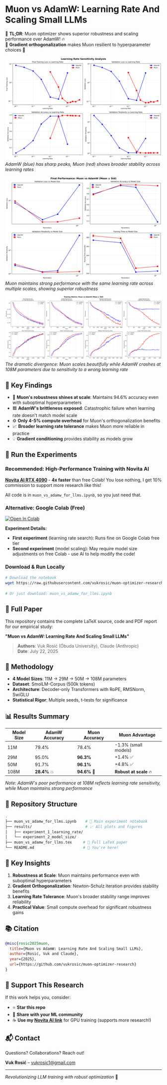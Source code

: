 # Muon vs AdamW: Learning Rate And Scaling Small LLMs

🚀 **TL;DR**: Muon optimizer shows superior robustness and scaling performance over AdamW! 🔥  
🧠 **Gradient orthogonalization** makes Muon resilient to hyperparameter choices 🎯  

![Learning Rate Sensitivity Analysis](results/experiment_1_learning_rate/lr_sensitivity_analysis.png)
*AdamW (blue) has sharp peaks, Muon (red) shows broader stability across learning rates*

![Performance Scaling Comparison](results/experiment_2_model_size/final_performance_comparison.png)  
*Muon maintains strong performance with the same learning rate across multiple scales, showing superior robustness*

![Training Dynamics](results/experiment_2_model_size/training_curves_with_uncertainty.png)
*The dramatic divergence: Muon scales beautifully while AdamW crashes at 108M parameters due to sensitivity to a wrong learning rate*

## 🎯 Key Findings

- 🔴 **Muon's robustness shines at scale**: Maintains 94.6% accuracy even with suboptimal hyperparameters
- 🟦 **AdamW's brittleness exposed**: Catastrophic failure when learning rate doesn't match model scale  
- ⚙️ **Only 4-5% compute overhead** for Muon's orthogonalization benefits
- 📈 **Broader learning rate tolerance** makes Muon more reliable in practice
- 💡 **Gradient conditioning** provides stability as models grow

## 🚀 Run the Experiments

### Recommended: High-Performance Training with Novita AI
[**Novita AI RTX 4090**](https://novita.ai/?ref=mjqyndm&utm_source=affiliate) - **4x faster** than free Colab! You lose nothing, I get 10% commission to support more research like this! 

All code is in `muon_vs_adamw_for_llms.ipynb`, so you just need that.

### Alternative: Google Colab (Free)
[![Open In Colab](https://colab.research.google.com/assets/colab-badge.svg)](https://colab.research.google.com/github/vukrosic/muon-optimizer-research/blob/main/muon_vs_adamw_for_llms.ipynb)

**Experiment Details:**
- **First experiment** (learning rate search): Runs fine on Google Colab free tier
- **Second experiment** (model scaling): May require model size adjustments on free Colab - use AI to help modify the code!

### Download & Run Locally
```bash
# Download the notebook
wget https://raw.githubusercontent.com/vukrosic/muon-optimizer-research/main/muon_vs_adamw_for_llms.ipynb

# Or just download: muon_vs_adamw_for_llms.ipynb
```

## 📄 Full Paper

This repository contains the complete LaTeX source, code and PDF report for our empirical study:

**"Muon vs AdamW: Learning Rate And Scaling Small LLMs"**

> **Authors**: Vuk Rosić (Óbuda University), Claude (Anthropic)  
> **Date**: July 22, 2025

## 🧪 Methodology

- **4 Model Sizes**: 11M → 29M → 50M → 108M parameters
- **Dataset**: SmolLM-Corpus (500k tokens)
- **Architecture**: Decoder-only Transformers with RoPE, RMSNorm, SwiGLU
- **Statistical Rigor**: Multiple seeds, t-tests for significance

## 📊 Results Summary

| Model Size | AdamW Accuracy | Muon Accuracy | Muon Advantage |
|------------|---------------|---------------|----------------|
| 11M        | 79.4%         | 78.4%         | -1.3% (small models) |
| 29M        | 95.0%         | **96.3%**     | +1.4% ✅    |
| 50M        | 91.7%         | **96.1%**     | +4.8% ✅    |
| 108M       | **28.4%** 💥  | **94.6%** 🚀  | **Robust at scale** 🔥 |

*Note: AdamW's poor performance at 108M reflects learning rate sensitivity, while Muon maintains strong performance*

## 📂 Repository Structure

```bash
.
├── muon_vs_adamw_for_llms.ipynb    # 🚀 Main experiment notebook
├── results/                        # 📈 All plots and figures
│   ├── experiment_1_learning_rate/
│   └── experiment_2_model_size/
├── muon_vs_adamw_for_llms.tex     # 📄 Full LaTeX paper
└── README.md                      # 📖 You're here!
```

## 🔬 Key Insights

1. **Robustness at Scale**: Muon maintains performance even with suboptimal hyperparameters
2. **Gradient Orthogonalization**: Newton-Schulz iteration provides stability benefits
3. **Learning Rate Tolerance**: Muon's broader stability range improves reliability
4. **Practical Value**: Small compute overhead for significant robustness gains

## 📚 Citation

```bibtex
@misc{rosic2025muon,
  title={Muon vs AdamW: Learning Rate And Scaling Small LLMs},
  author={Rosić, Vuk and Claude},
  year={2025},
  url={https://github.com/vukrosic/muon-optimizer-research}
}
```

## 🤝 Support This Research

If this work helps you, consider:
- ⭐ **Star this repo**
- 🔄 **Share with your ML community** 
- ☕ **Use my [Novita AI link](https://novita.ai/?ref=mjqyndm&utm_source=affiliate)** for GPU training (supports more research!)

## 📬 Contact

Questions? Collaborations? Reach out!

**Vuk Rosić** – [vukrosic1@gmail.com](mailto:vukrosic1@gmail.com)

---
*Revolutionizing LLM training with robust optimization* 🚀